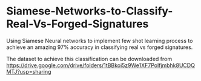 # Siamese-Networks-to-Classify-Real-Vs-Forged-Signatures

Using Siamese Neural networks to implement few shot learning process to achieve an amazing 97% accuracy in classifying real vs forged signatures.

The dataset to achieve this classification can be downloaded from
https://drive.google.com/drive/folders/1tBBkoi5z9We1XF7Polfjmbhk8UCDQMTJ?usp=sharing
